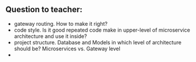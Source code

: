 ## Question to teacher:
- gateway routing. How to make it right?
- code style. Is it good repeated code make in upper-level of microservice architecture and use it inside?
- project structure. Database and Models in which level of architecture should be? Microservices vs. Gateway level 
- 